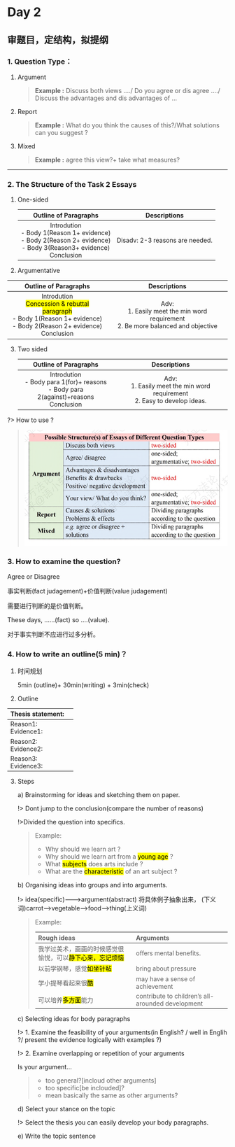 # Day 2

## 审题目，定结构，拟提纲

### 1. Question Type：

1. Argument

   > **Example :** Discuss both views ..../ Do you agree or dis agree ..../ Discuss the advantages and dis advantages of ...  

2. Report 

   > **Example :** What do you think the causes of this?/What solutions can you suggest ?

3. Mixed 
	
   > **Example :** agree this view?+ take what measures?


---

### 2. The Structure of the Task 2 Essays

1. One-sided

   |                    Outline of Paragraphs                     |          Descriptions           |
   | :----------------------------------------------------------: | :-----------------------------: |
   | Introdution <br />- Body 1(Reason 1+ evidence)<br />- Body 2(Reason 2+ evidence)<br />- Body 3(Reason3+ evidence)<br />Conclusion | Disadv: 2-3 reasons are needed. |

2. Argumentative 

|                    Outline of Paragraphs                     |                         Descriptions                         |
| :----------------------------------------------------------: | :----------------------------------------------------------: |
| Introdution <br /><mark>Concession & rebuttal paragraph</mark><br />- Body 1(Reason 1+ evidence)<br />- Body 2(Reason 2+ evidence)<br />Conclusion | Adv: <br />1. Easily meet the min word requirement<br />2. Be more balanced and objective |



3. Two sided

   |                    Outline of Paragraphs                     |                         Descriptions                         |
   | :----------------------------------------------------------: | :----------------------------------------------------------: |
   | Introdution <br />- Body para 1(for)+ reasons<br />- Body para 2(against)+reasons<br />Conclusion | Adv: <br />1. Easily meet the min word requirement<br />2. Easy to develop ideas. |



?> How to use ?

> ![1](Pic/3.PNG)

### 3. How to examine the question?

Agree or Disagree

事实判断(fact judagement)+价值判断(value judagement)

需要进行判断的是价值判断。

These days, ......(fact) so ....(value).

对于事实判断不应进行过多分析。

### 4. How to write an outline(5 min)？

1. 时间规划

   5min (outline)+ 30min(writing) + 3min(check)

2. Outline

| Thesis statement:         |      |
| ------------------------- | ---- |
| Reason1:<br />Evidence1:  |      |
| Reason2:<br />Evidence2:  |      |
| Reason3: <br />Evidence3: |      |

3. Steps

   a) Brainstorming for ideas and sketching them on paper.

   !> Dont jump to the conclusion(compare the number of reasons)

   !>Divided the question into specifics.

   > Example: 
   >
   > - Why should we learn art ?
   > - Why should we learn art from a <mark>young age</mark> ?
   > - What <mark>subjects</mark> does arts include ? 
   > - What are the <mark>characteristic</mark> of an art subject ? 

   b) Organising ideas into groups and into arguments.

   !> idea(specific)--->argument(abstract) 将具体例子抽象出来，
   (下义词)carrot-->vegetable-->food-->thing(上义词)

   > Example: 
   >
   > | Rough ideas                                                  | Arguments                                         |
   > | ------------------------------------------------------------ | ------------------------------------------------- |
   > | 我学过美术，画画的时候感觉很愉悦，可以<mark>静下心来，忘记烦恼</mark> | offers mental benefits.                           |
   > | 以前学钢琴，感觉<mark>如坐针毡</mark>                        | bring about pressure                              |
   > | 学小提琴看起来很<mark>酷</mark>                              | may have a sense of  achievement                  |
   > | 可以培养<mark>多方面</mark>能力                              | contribute to children’s all-arounded development |
   >
   > 

   c) Selecting ideas for body paragraphs

   !> 1. Examine the feasibility of your arguments(in English? / well in Englih ?/ present the evidence logically with examples ?)

   !> 2. Examine overlapping or repetition of your arguments   
   
   Is your argument...
   
   >- too general?[incloud other arguments]
   >- too specific[be inclouded]? 
   >- mean basically the same as other arguments?
   
   d) Select your stance on the topic
   
   !> Select the thesis you can easily develop your body paragraphs.
   
   e) Write the topic sentence
   
    




